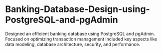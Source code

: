 # Banking-Database-Design-using-PostgreSQL-and-pgAdmin
Designed an efficient banking database using PostgreSQL and pgAdmin. Focused on optimizing transaction management included key aspects like data modeling, database architecture, security, and performance. 
